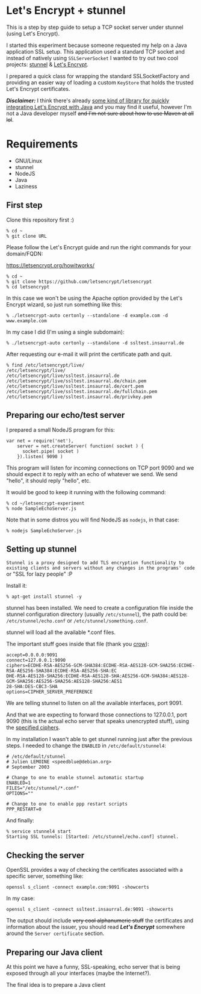Let's Encrypt + stunnel
==
This is a step by step guide to setup a TCP socket server under stunnel (using Let's Encrypt).

I started this experiment because someone requested my help on a Java application SSL setup. This application used a standard TCP socket and instead of natively using ```SSLServerSocket``` I wanted to try out two cool projects: [stunnel](https://www.stunnel.org/index.html) & [Let's Encrypt](https://letsencrypt.org/).

I prepared a quick class for wrapping the standard SSLSocketFactory and providing an easier way of loading a custom ```KeyStore``` that holds the trusted Let's Encrypt certificates.

***Disclaimer:*** I think there's already [some kind of library for quickly integrating Let's Encrypt with Java](https://github.com/shred/acme4j) and you may find it useful, however I'm not a Java developer myself ~~and I'm not sure about how to use Maven at all lol~~.

# Requirements

- GNU/Linux
- stunnel
- NodeJS
- Java
- Laziness

## First step

Clone this repository first :)

```
% cd ~
% git clone URL
```

Please follow the Let's Encrypt guide and run the right commands for your domain/FQDN:

https://letsencrypt.org/howitworks/

```
% cd ~
% git clone https://github.com/letsencrypt/letsencrypt
% cd letsencrypt
```

In this case we won't be using the Apache option provided by the Let's Encrypt wizard, so just run something like this:

```
% ./letsencrypt-auto certonly --standalone -d example.com -d www.example.com
```
In my case I did (I'm using a single subdomain):
```
% ./letsencrypt-auto certonly --standalone -d ssltest.insaurral.de
```

After requesting our e-mail it will print the certificate path and quit.

```
% find /etc/letsencrypt/live/
/etc/letsencrypt/live/
/etc/letsencrypt/live/ssltest.insaurral.de
/etc/letsencrypt/live/ssltest.insaurral.de/chain.pem
/etc/letsencrypt/live/ssltest.insaurral.de/cert.pem
/etc/letsencrypt/live/ssltest.insaurral.de/fullchain.pem
/etc/letsencrypt/live/ssltest.insaurral.de/privkey.pem
```

## Preparing our echo/test server

I prepared a small NodeJS program for this:

```
var net = require('net'),
    server = net.createServer( function( socket ) {
      socket.pipe( socket )
    }).listen( 9090 )
```

This program will listen for incoming connections on TCP port 9090 and we should expect it to reply with an echo of whatever we send. We send "hello", it should reply "hello", etc.

It would be good to keep it running with the following command:

```
% cd ~/letsencrypt-experiment
% node SampleEchoServer.js
```

Note that in some distros you will find NodeJS as ```nodejs```, in that case:

```
% nodejs SampleEchoServer.js
```

## Setting up stunnel

```Stunnel is a proxy designed to add TLS encryption functionality to existing clients and servers without any changes in the programs' code``` or "SSL for lazy people" :P

Install it:

```
% apt-get install stunnel -y
```

stunnel has been installed. We need to create a configuration file inside the stunnel configuration directory (usually ```/etc/stunnel```), the path could be: ```/etc/stunnel/echo.conf``` or ```/etc/stunnel/something.conf```.

stunnel will load all the available *.conf files.

The important stuff goes inside that file (thank you [crow](https://community.letsencrypt.org/t/configure-stunnel/3611)):

```
accept=0.0.0.0:9091
connect=127.0.0.1:9090
ciphers=ECDHE-RSA-AES256-GCM-SHA384:ECDHE-RSA-AES128-GCM-SHA256:ECDHE-RSA-AES256-SHA384:ECDHE-RSA-AES256-SHA:EC
DHE-RSA-AES128-SHA256:ECDHE-RSA-AES128-SHA:AES256-GCM-SHA384:AES128-GCM-SHA256:AES256-SHA256:AES128-SHA256:AES1
28-SHA:DES-CBC3-SHA
options=CIPHER_SERVER_PREFERENCE
```

We are telling stunnel to listen on all the available interfaces, port 9091.

And that we are expecting to forward those connections to 127.0.0.1, port 9090 (this is the actual echo server that speaks unencrypted stuff), using the [specified ciphers](https://github.com/letsencrypt/letsencrypt/blob/74b2e3bc515b5f7e805883a26f1b0e47ed686098/letsencrypt-nginx/letsencrypt_nginx/options-ssl-nginx.conf#L8).

In my installation I wasn't able to get stunnel running just after the previous steps.
I needed to change the ```ENABLED``` in ```/etc/default/stunnel4```:

```
# /etc/default/stunnel
# Julien LEMOINE <speedblue@debian.org>
# September 2003

# Change to one to enable stunnel automatic startup
ENABLED=1
FILES="/etc/stunnel/*.conf"
OPTIONS=""

# Change to one to enable ppp restart scripts
PPP_RESTART=0
```
And finally:

```
% service stunnel4 start
Starting SSL tunnels: [Started: /etc/stunnel/echo.conf] stunnel.
```

## Checking the server

OpenSSL provides a way of checking the certificates associated with a specific server, something like:

```
openssl s_client -connect example.com:9091 -showcerts
```

In my case:

```
openssl s_client -connect ssltest.insaurral.de:9091 -showcerts
```

The output should include ~~very cool alphanumeric stuff~~ the certificates and information about the issuer, you should read ***Let's Encrypt*** somewhere around the ```Server certificate``` section.

## Preparing our Java client

At this point we have a funny, SSL-speaking, echo server that is being exposed through all your interfaces (maybe the Internet?).

The final idea is to prepare a Java client
